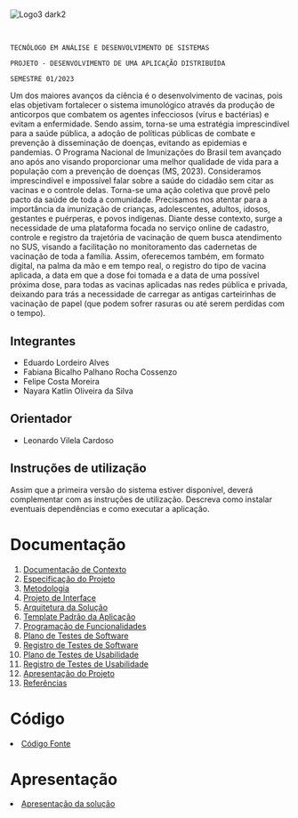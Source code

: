 # 

![Logo3 dark2](https://github.com/ICEI-PUC-Minas-PMV-ADS/pmv-ads-2023-1-e4-proj-infra-t2-vacina-tracker/assets/89549220/4b26e992-9503-49e9-9df1-ccf11faf86ab)

<br>

`TECNÓLOGO EM ANÁLISE E DESENVOLVIMENTO DE SISTEMAS`

`PROJETO - DESENVOLVIMENTO DE UMA APLICAÇÃO DISTRIBUÍDA`

`SEMESTRE 01/2023`

Um dos maiores avanços da ciência é o desenvolvimento de vacinas, pois elas objetivam fortalecer o sistema imunológico através da produção de anticorpos que combatem os agentes infecciosos (vírus e bactérias) e evitam a enfermidade. Sendo assim, torna-se uma estratégia imprescindível para a saúde pública, a adoção de políticas públicas de combate e prevenção à disseminação de doenças, evitando as epidemias e pandemias. O Programa Nacional de Imunizações do Brasil tem avançado ano após ano visando proporcionar uma melhor qualidade de vida para a população com a prevenção de doenças (MS, 2023).
Consideramos imprescindível e impossível falar sobre a saúde do cidadão sem citar as vacinas e o controle delas. Torna-se uma ação coletiva que provê pelo pacto da saúde de toda a comunidade. Precisamos nos atentar para a importância da imunização de crianças, adolescentes, adultos, idosos, gestantes e puérperas, e povos indígenas.
Diante desse contexto, surge a necessidade de uma plataforma focada no serviço online de cadastro, controle e registro da trajetória de vacinação de quem busca atendimento no SUS, visando a facilitação no monitoramento das cadernetas de vacinação de toda a família. Assim, oferecemos também, em formato digital, na palma da mão e em tempo real, o registro do tipo de vacina aplicada, a data em que a dose foi tomada e a data de uma possível próxima dose, para todas as vacinas aplicadas nas redes pública e privada, deixando para trás a necessidade de carregar as antigas carteirinhas de vacinação de papel (que podem sofrer rasuras ou até serem perdidas com o tempo).

## Integrantes

* Eduardo Lordeiro Alves
* Fabiana Bicalho Palhano Rocha Cossenzo
* Felipe Costa Moreira
* Nayara Katlin Oliveira da Silva

## Orientador

* Leonardo Vilela Cardoso

## Instruções de utilização

Assim que a primeira versão do sistema estiver disponível, deverá complementar com as instruções de utilização. Descreva como instalar eventuais dependências e como executar a aplicação.

# Documentação

<ol>
<li><a href="docs/01-Documentação de Contexto.md"> Documentação de Contexto</a></li>
<li><a href="docs/02-Especificação do Projeto.md"> Especificação do Projeto</a></li>
<li><a href="docs/03-Metodologia.md"> Metodologia</a></li>
<li><a href="docs/04-Projeto de Interface.md"> Projeto de Interface</a></li>
<li><a href="docs/05-Arquitetura da Solução.md"> Arquitetura da Solução</a></li>
<li><a href="docs/06-Template Padrão da Aplicação.md"> Template Padrão da Aplicação</a></li>
<li><a href="docs/07-Programação de Funcionalidades.md"> Programação de Funcionalidades</a></li>
<li><a href="docs/08-Plano de Testes de Software.md"> Plano de Testes de Software</a></li>
<li><a href="docs/09-Registro de Testes de Software.md"> Registro de Testes de Software</a></li>
<li><a href="docs/10-Plano de Testes de Usabilidade.md"> Plano de Testes de Usabilidade</a></li>
<li><a href="docs/11-Registro de Testes de Usabilidade.md"> Registro de Testes de Usabilidade</a></li>
<li><a href="docs/12-Apresentação do Projeto.md"> Apresentação do Projeto</a></li>
<li><a href="docs/13-Referências.md"> Referências</a></li>
</ol>

# Código

<li><a href="src/README.md"> Código Fonte</a></li>

# Apresentação

<li><a href="presentation/README.md"> Apresentação da solução</a></li>
